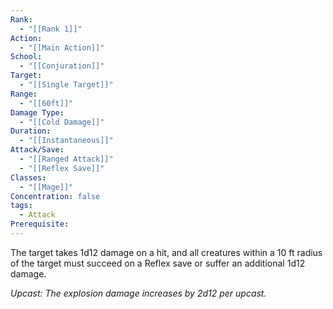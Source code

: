 ```yaml
---
Rank:
  - "[[Rank 1]]"
Action:
  - "[[Main Action]]"
School:
  - "[[Conjuration]]"
Target:
  - "[[Single Target]]"
Range:
  - "[[60ft]]"
Damage Type:
  - "[[Cold Damage]]"
Duration:
  - "[[Instantaneous]]"
Attack/Save:
  - "[[Ranged Attack]]"
  - "[[Reflex Save]]"
Classes:
  - "[[Mage]]"
Concentration: false
tags:
  - Attack
Prerequisite:
---
```

The target takes 1d12 damage on a hit, and all creatures within a 10 ft radius of the target must succeed on a Reflex save or suffer an additional 1d12 damage.

*Upcast: The explosion damage increases by 2d12 per upcast.*